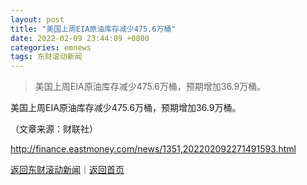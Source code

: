 ```yaml
---
layout: post
title: "美国上周EIA原油库存减少475.6万桶"
date: 2022-02-09 23:44:09 +0800
categories: emnews
tags: 东财滚动新闻
---
```

> 美国上周EIA原油库存减少475.6万桶，预期增加36.9万桶。

<p>美国上周EIA原油库存减少475.6万桶，预期增加36.9万桶。</p><p class="em_media">（文章来源：财联社）</p>

<http://finance.eastmoney.com/news/1351,202202092271491593.html>

[返回东财滚动新闻](//finews.withounder.com/emnews/)｜[返回首页](//finews.withounder.com/)